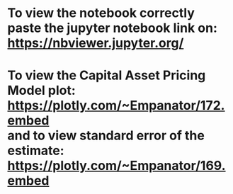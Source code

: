 # To view the notebook correctly paste the jupyter notebook link on: <br /> https://nbviewer.jupyter.org/
# To view the Capital Asset Pricing Model plot: <br /> https://plotly.com/~Empanator/172.embed <br /> and to view standard error of the estimate: <br /> https://plotly.com/~Empanator/169.embed
